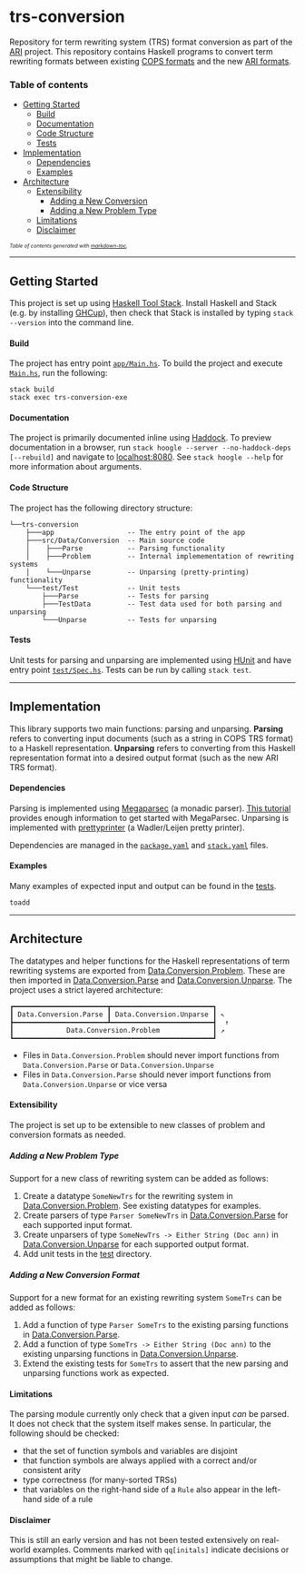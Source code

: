 # trs-conversion

Repository for term rewriting system (TRS) format conversion as part of the [ARI](https://ari-informatik.uibk.ac.at/) project. This repository contains Haskell programs to convert term rewriting formats between existing [COPS formats](http://project-coco.uibk.ac.at/problems/#format) and the new [ARI formats](https://ari-informatik.uibk.ac.at/tasks/A/).

### Table of contents

- [Getting Started](#getting-started)
  - [Build](#build)
  - [Documentation](#documentation)
  - [Code Structure](#code-structure)
  - [Tests](#tests)
- [Implementation](#implementation)
  - [Dependencies](#dependencies)
  - [Examples](#examples)
- [Architecture](#architecture)
  - [Extensibility](#extensibility)
    - [Adding a New Conversion](#adding-a-new-format)
    - [Adding a New Problem Type](#adding-a-new-problem-type)
  - [Limitations](#limitations)
  - [Disclaimer](#disclaimer)

<small style="font-size: 9px"><i>Table of contents generated with <a href='http://ecotrust-canada.github.io/markdown-toc/'>markdown-toc</a>.</i></small>

---

## Getting Started

This project is set up using [Haskell Tool Stack](https://docs.haskellstack.org/en/stable/). Install Haskell and Stack (e.g. by installing [GHCup](https://www.haskell.org/ghcup/)), then check that Stack is installed by typing `stack --version` into the command line.

#### Build

The project has entry point [`app/Main.hs`](app/Main.hs). To build the project and execute [`Main.hs`](app/Main.hs), run the following:

```
stack build
stack exec trs-conversion-exe
```

#### Documentation

The project is primarily documented inline using [Haddock](https://haskell-haddock.readthedocs.io/en/latest/markup.html). To preview documentation in a browser, run `stack hoogle --server --no-haddock-deps [--rebuild]` and navigate to [localhost:8080](http://localhost:8080/). See `stack hoogle --help` for more information about arguments.

#### Code Structure

The project has the following directory structure:

```
└──trs-conversion
    ├───app                  -- The entry point of the app
    ├───src/Data/Conversion  -- Main source code
    │    ├───Parse           -- Parsing functionality
    │    ├───Problem         -- Internal implemementation of rewriting systems
    │    └───Unparse         -- Unparsing (pretty-printing) functionality
    └───test/Test            -- Unit tests
        ├───Parse            -- Tests for parsing
        ├───TestData         -- Test data used for both parsing and unparsing
        └───Unparse          -- Tests for unparsing
```

#### Tests

Unit tests for parsing and unparsing are implemented using [HUnit](https://hackage.haskell.org/package/HUnit) and have entry point [`test/Spec.hs`](test/Spec.hs). Tests can be run by calling `stack test`.

---

## Implementation

This library supports two main functions: parsing and unparsing. **Parsing** refers to converting input documents (such as a string in COPS TRS format) to a Haskell representation. **Unparsing** refers to converting from this Haskell representation format into a desired output format (such as the new ARI TRS format).

#### Dependencies

Parsing is implemented using [Megaparsec](https://hackage.haskell.org/package/megaparsec) (a monadic parser). [This tutorial](https://markkarpov.com/tutorial/megaparsec.html) provides enough information to get started with MegaParsec. Unparsing is implemented with [prettyprinter](https://hackage.haskell.org/package/prettyprinter) (a Wadler/Leijen pretty printer).

Dependencies are managed in the [`package.yaml`](package.yaml) and [`stack.yaml`](stack.yaml) files.

#### Examples

Many examples of expected input and output can be found in the [tests](test/Spec.hs).

```
toadd
```

---

## Architecture

The datatypes and helper functions for the Haskell representations of term rewriting systems are exported from [Data.Conversion.Problem](src/Data/Conversion/Problem). These are then imported in [Data.Conversion.Parse](src/Data/Conversion/Parse) and [Data.Conversion.Unparse](src/Data/Conversion/Unparse). The project uses a strict layered architecture:

```
┏━━━━━━━━━━━━━━━━━━━━━━━┳━━━━━━━━━━━━━━━━━━━━━━━━━┓
┃ Data.Conversion.Parse ┃ Data.Conversion.Unparse ┃ ↖
┣━━━━━━━━━━━━━━━━━━━━━━━┻━━━━━━━━━━━━━━━━━━━━━━━━━┫  ↑
┃             Data.Conversion.Problem             ┃ ↗
┗━━━━━━━━━━━━━━━━━━━━━━━━━━━━━━━━━━━━━━━━━━━━━━━━━┛
```

- Files in `Data.Conversion.Problem` should never import functions from `Data.Conversion.Parse` or `Data.Conversion.Unparse`
- Files in `Data.Conversion.Parse` should never import functions from `Data.Conversion.Unparse` or vice versa

#### Extensibility

The project is set up to be extensible to new classes of problem and conversion formats as needed.

##### Adding a New Problem Type

Support for a new class of rewriting system can be added as follows:

1. Create a datatype `SomeNewTrs` for the rewriting system in [Data.Conversion.Problem](src/Data/Conversion/Problem). See existing datatypes for examples.
2. Create parsers of type `Parser SomeNewTrs` in [Data.Conversion.Parse](src/Data/Conversion/Parse) for each supported input format.
3. Create unparsers of type `SomeNewTrs -> Either String (Doc ann)` in [Data.Conversion.Unparse](src/Data/Conversion/Unparse) for each supported output format.
4. Add unit tests in the [test](test/Spec.hs) directory.

##### Adding a New Conversion Format

Support for a new format for an existing rewriting system `SomeTrs` can be added as follows:

1. Add a function of type `Parser SomeTrs` to the existing parsing functions in [Data.Conversion.Parse](src/Data/Conversion/Parse).
2. Add a function of type `SomeTrs -> Either String (Doc ann)` to the existing unparsing functions in [Data.Conversion.Unparse](src/Data/Conversion/Unparse).
3. Extend the existing tests for `SomeTrs` to assert that the new parsing and unparsing functions work as expected.

#### Limitations

The parsing module currently only check that a given input _can_ be parsed. It does not check that the system itself makes sense. In particular, the following should be checked:

- that the set of function symbols and variables are disjoint
- that function symbols are always applied with a correct and/or consistent arity
- type correctness (for many-sorted TRSs)
- that variables on the right-hand side of a `Rule` also appear in the left-hand side of a rule

#### Disclaimer

This is still an early version and has not been tested extensively on real-world examples. Comments marked with `qq[initals]` indicate decisions or assumptions that might be liable to change.

